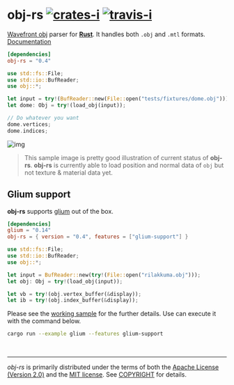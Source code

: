 obj-rs [![crates-i]][crates-a] [![travis-i]][travis-a]
========
[Wavefront obj] parser for **[Rust]**. It handles both `.obj` and `.mtl`
formats. [Documentation]

```toml
[dependencies]
obj-rs = "0.4"
```
```rust
use std::fs::File;
use std::io::BufReader;
use obj::*;

let input = try!(BufReader::new(File::open("tests/fixtures/dome.obj")));
let dome: Obj = try!(load_obj(input));

// Do whatever you want
dome.vertices;
dome.indices;
```

![img]

> This sample image is pretty good illustration of current status of **obj-rs**.
**obj-rs** is currently able to load position and normal data of `obj` but not
texture & material data yet.

Glium support
--------
**obj-rs** supports [glium] out of the box.

```toml
[dependencies]
glium = "0.14"
obj-rs = { version = "0.4", features = ["glium-support"] }
```
```rust
use std::fs::File;
use std::io::BufReader;
use obj::*;

let input = BufReader::new(try!(File::open("rilakkuma.obj")));
let obj: Obj = try!(load_obj(input));

let vb = try!(obj.vertex_buffer(&display));
let ib = try!(obj.index_buffer(&display));
```

Please see the [working sample] for the further details. Use can execute it with
the command below.
```bash
cargo run --example glium --features glium-support
```

<br>

--------
*obj-rs* is primarily distributed under the terms of both the [Apache License
(Version 2.0)] and the [MIT license]. See [COPYRIGHT] for details.

[crates-i]: https://img.shields.io/crates/v/obj-rs.svg
[crates-a]: https://crates.io/crates/obj-rs
[travis-i]: https://travis-ci.org/simnalamburt/obj-rs.svg?branch=master
[travis-a]: https://travis-ci.org/simnalamburt/obj-rs
[Wavefront obj]: https://en.wikipedia.org/wiki/Wavefront_.obj_file
[Rust]: http://rust-lang.org
[Documentation]: https://simnalamburt.github.io/obj-rs/
[img]: https://simnalamburt.github.io/obj-rs/screenshot.png
[glium]: https://github.com/tomaka/glium
[working sample]: examples/glium.rs
[MIT license]: LICENSE-MIT
[Apache License (Version 2.0)]: LICENSE-APACHE
[COPYRIGHT]: COPYRIGHT
